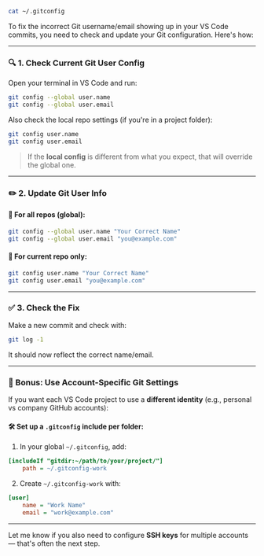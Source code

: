 ```sh
cat ~/.gitconfig
```


To fix the incorrect Git username/email showing up in your VS Code commits, you need to check and update your Git configuration. Here's how:

---

### 🔍 1. **Check Current Git User Config**

Open your terminal in VS Code and run:

```bash
git config --global user.name
git config --global user.email
```

Also check the local repo settings (if you're in a project folder):

```bash
git config user.name
git config user.email
```

> If the **local config** is different from what you expect, that will override the global one.

---

### ✏️ 2. **Update Git User Info**

#### 🔄 For all repos (global):

```bash
git config --global user.name "Your Correct Name"
git config --global user.email "you@example.com"
```

#### 🔄 For current repo only:

```bash
git config user.name "Your Correct Name"
git config user.email "you@example.com"
```

---

### ✅ 3. **Check the Fix**

Make a new commit and check with:

```bash
git log -1
```

It should now reflect the correct name/email.

---

### 🧠 Bonus: Use Account-Specific Git Settings

If you want each VS Code project to use a **different identity** (e.g., personal vs company GitHub accounts):

#### 🛠️ Set up a `.gitconfig` include per folder:

1. In your global `~/.gitconfig`, add:

```ini
[includeIf "gitdir:~/path/to/your/project/"]
    path = ~/.gitconfig-work
```

2. Create `~/.gitconfig-work` with:

```ini
[user]
    name = "Work Name"
    email = "work@example.com"
```

---

Let me know if you also need to configure **SSH keys** for multiple accounts — that's often the next step.
